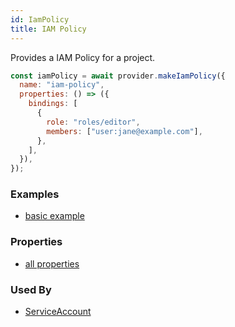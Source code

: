```yaml
---
id: IamPolicy
title: IAM Policy
---
```


Provides a IAM Policy for a project.

```js
const iamPolicy = await provider.makeIamPolicy({
  name: "iam-policy",
  properties: () => ({
    bindings: [
      {
        role: "roles/editor",
        members: ["user:jane@example.com"],
      },
    ],
  }),
});
```

### Examples

- [basic example](https://github.com/FredericHeem/grucloud/blob/master/examples/google/iam/iac.js#L7)

### Properties

- [all properties](https://cloud.google.com/compute/docs/reference/rest/v1/addresses/insert#request-body)

### Used By

- [ServiceAccount](../Compute/ServiceAccount)
